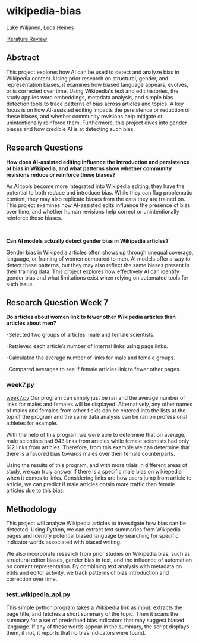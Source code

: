 # wikipedia-bias
Luke Wiljanen, Luca Heines

[literature Review](literature-review.md)


## Abstract
This project explores how AI can be used to detect and analyze bias in Wikipedia content. Using prior research on structural, gender, and representation biases, it examines how biased language appears, evolves, or is corrected over time. Using Wikipedia's text and edit histories, the study applies word embeddings, metadata analysis, and simple bias detection tools to trace patterns of bias across articles and topics. A key focus is on how AI-assisted editing impacts the persistence or reduction of these biases, and whether community revisions help mitigate or unintentionally reinforce them. Furthermore, this project dives into gender biases and how credible AI is at detecting such bias.


## Research Questions
<b>How does AI-assisted editing influence the introduction and persistence of bias in Wikipedia, and what patterns show whether community revisions reduce or reinforce these biases?</b>

As AI tools become more integrated into Wikipedia editing, they have the potential to both reduce and introduce bias. While they can flag problematic content, they may also replicate biases from the data they are trained on. This project examines how AI-assisted edits influence the presence of bias over time, and whether human revisions help correct or unintentionally reinforce those biases.

<br>

<b>Can AI models actually detect gender bias in Wikipedia articles?</b>

Gender bias in Wikipedia articles often shows up through unequal coverage, language, or framing of women compared to men. AI models offer a way to detect these patterns, but they may also reflect the same biases present in their training data. This project explores how effectively AI can identify gender bias and what limitations exist when relying on automated tools for such issue.


## Research Question Week 7
<b>Do articles about women link to fewer other Wikipedia articles than articles about men?</b>

-Selected two groups of articles: male and female scientists.

-Retrieved each article’s number of internal links using page.links.

-Calculated the average number of links for male and female groups.

-Compared averages to see if female articles link to fewer other pages.

### week7.py
[week7.py](week7.py)
Our program can simply just be ran and the average number of links for males and females will be displayed. Alternatively, any other names of males and females from other fields can be entered into the lists at the top of the program and the same data analysis can be ran on professional athletes for example.

With the help of this program we were able to determine that on average, male scientists had 943 links from articles,while female scientists had only 612 links from articles. Therefore, from this example we can determine that there is a favored bias towards males over their female counterparts.

Using the results of this program, and with more trials in different areas of study, we can truly answer if there is a specific male bias on wikiepedia when it comes to links. Considering links are how users jump from article to article, we can predict if male articles obtain more traffic than female articles due to this bias. 



## Methodology
This project will analyze Wikipedia articles to investigate how bias can be detected. Using Python, we can extract text summaries from Wikipedia pages and identify potential biased language by searching for specific indicator words associated with biased writing.

We also incorporate research from prior studies on Wikipedia bias, such as structural editor biases, gender bias in text, and the influence of automation on content representation. By combining text analysis with metadata on edits and editor activity, we track patterns of bias introduction and correction over time.

### test_wikipedia_api.py
This simple python program takes a Wikipedia link as input, extracts the page title, and fetches a short summary of the topic. Then it scans the summary for a set of predefined bias indicators that may suggest biased language. If any of these words appear in the summary, the script displays them, if not, it reports that no bias indicators were found.

